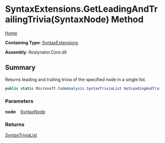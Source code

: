 # SyntaxExtensions\.GetLeadingAndTrailingTrivia\(SyntaxNode\) Method

[Home](../../../README.md)

**Containing Type**: [SyntaxExtensions](../README.md)

**Assembly**: Roslynator\.Core\.dll

## Summary

Returns leading and trailing trivia of the specified node in a single list\.

```csharp
public static Microsoft.CodeAnalysis.SyntaxTriviaList GetLeadingAndTrailingTrivia(this Microsoft.CodeAnalysis.SyntaxNode node)
```

### Parameters

**node** &ensp; [SyntaxNode](https://docs.microsoft.com/en-us/dotnet/api/microsoft.codeanalysis.syntaxnode)

### Returns

[SyntaxTriviaList](https://docs.microsoft.com/en-us/dotnet/api/microsoft.codeanalysis.syntaxtrivialist)

